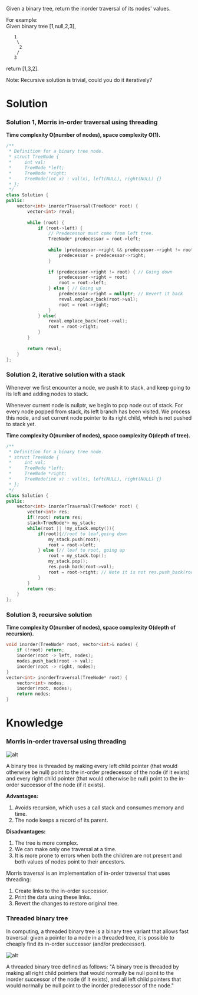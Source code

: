 Given a binary tree, return the inorder traversal of its nodes' values.

For example:  
Given binary tree [1,null,2,3],  

```
   1
    \
     2
    /
   3
```

return [1,3,2].

Note: Recursive solution is trivial, could you do it iteratively?  

# Solution

### Solution 1, Morris in-order traversal using threading

__Time complexity O(number of nodes), space complexity O(1).__

```cpp
/**
 * Definition for a binary tree node.
 * struct TreeNode {
 *     int val;
 *     TreeNode *left;
 *     TreeNode *right;
 *     TreeNode(int x) : val(x), left(NULL), right(NULL) {}
 * };
 */
class Solution {
public:
    vector<int> inorderTraversal(TreeNode* root) {
        vector<int> reval;
        
        while (root) {
            if (root->left) {
                // Predecessor must come from left tree.
                TreeNode* predecessor = root->left;
                
                while (predecessor->right && predecessor->right != root) {
                    predecessor = predecessor->right;
                }
                
                if (predecessor->right != root) { // Going down
                    predecessor->right = root;
                    root = root->left;
                } else { // Going up
                    predecessor->right = nullptr; // Revert it back
                    reval.emplace_back(root->val);
                    root = root->right;
                }
            } else{
                reval.emplace_back(root->val);
                root = root->right;
            }
        }
        
        return reval;
    }
};
```

### Solution 2, iterative solution with a stack

Whenever we first encounter a node, we push it to stack, and keep going to its left and adding nodes to stack.

Whenever current node is nullptr, we begin to pop node out of stack. For every node popped from stack, its left branch has been visited. We process this node, and set current node pointer to its right child, which is not pushed to stack yet.

__Time complexity O(number of nodes), space complexity O(depth of tree).__

```cpp
/**
 * Definition for a binary tree node.
 * struct TreeNode {
 *     int val;
 *     TreeNode *left;
 *     TreeNode *right;
 *     TreeNode(int x) : val(x), left(NULL), right(NULL) {}
 * };
 */
class Solution {
public:
    vector<int> inorderTraversal(TreeNode* root) {
        vector<int> res;
        if(!root) return res;
        stack<TreeNode*> my_stack;
        while(root || !my_stack.empty()){
            if(root){//root to leaf,going down
                my_stack.push(root);
                root = root->left;
            } else {// leaf to root, going up
                root = my_stack.top();
                my_stack.pop();
                res.push_back(root->val);
                root = root->right; // Note it is not res.push_back(root->right)!
            }
        }
        return res;
    }
};
```

### Solution 3, recursive solution

__Time complexity O(number of nodes), space complexity O(depth of recursion).__

```cpp
void inorder(TreeNode* root, vector<int>& nodes) {
    if (!root) return;
    inorder(root -> left, nodes);
    nodes.push_back(root -> val);
    inorder(root -> right, nodes);
}
vector<int> inorderTraversal(TreeNode* root) {
    vector<int> nodes;
    inorder(root, nodes);
    return nodes;
} 
```

# Knowledge

### Morris in-order traversal using threading

![alt](https://2.bp.blogspot.com/-Oi7ZBzR9Wzs/V5YWWkB1FII/AAAAAAAAY8k/hVhzEWlwigM5HpHHN1VIZITzw9By4zAOACLcB/s1600/threadedBT.png)

A binary tree is threaded by making every left child pointer (that would otherwise be null) point to the in-order predecessor of the node (if it exists) and every right child pointer (that would otherwise be null) point to the in-order successor of the node (if it exists).

__Advantages:__

1. Avoids recursion, which uses a call stack and consumes memory and time.  
2. The node keeps a record of its parent.  

__Disadvantages:__

1. The tree is more complex.  
2. We can make only one traversal at a time.  
3. It is more prone to errors when both the children are not present and both values of nodes point to their ancestors.  

Morris traversal is an implementation of in-order traversal that uses threading:

1. Create links to the in-order successor.  
2. Print the data using these links.  
3. Revert the changes to restore original tree.    

### Threaded binary tree

In computing, a threaded binary tree is a binary tree variant that allows fast traversal: given a pointer to a node in a threaded tree, it is possible to cheaply find its in-order successor (and/or predecessor).

![alt](https://upload.wikimedia.org/wikipedia/commons/7/7a/Threaded_tree.svg)

A threaded binary tree defined as follows: "A binary tree is threaded by making all right child pointers that would normally be null point to the inorder successor of the node (if it exists), and all left child pointers that would normally be null point to the inorder predecessor of the node."
